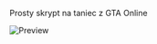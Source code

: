 Prosty skrypt na taniec z GTA Online

![Preview]([https://media.discordapp.net/attachments/1081819380050043044/1091797287069552823/image.png](https://i.imgur.com/gO0m8xI.png))

